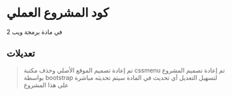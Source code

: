 # كود المشروع العملي
في مادة برمجة ويب 2

## تعديلات
> تم إعادة تصميم الموقع الأصلي وحذف مكتبة cssmenu
> تم إعادة تصميم المشروع بواسطة bootstrap لتسهيل التعديل
> أي تحديث في المادة سيتم تحديثه مباشرة على هذا المشروع
